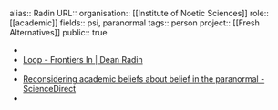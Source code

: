 alias:: Radin
URL::
organisation:: [[Institute of Noetic Sciences]] 
role:: [[academic]] 
fields:: psi, paranormal
tags:: person
project:: [[Fresh Alternatives]] 
public:: true

-
- [Loop - Frontiers In | Dean Radin](https://loop.frontiersin.org/people/25515/overview)
-
- [Reconsidering academic beliefs about belief in the paranormal - ScienceDirect](https://www.sciencedirect.com/science/article/abs/pii/S1550830722000829?via%3Dihub)
-
